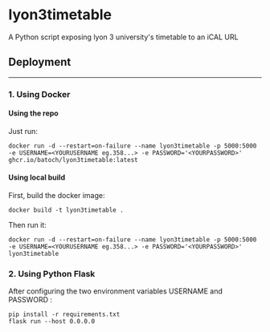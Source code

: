 # lyon3timetable

A Python script exposing lyon 3 university's timetable to an iCAL URL

## Deployment

-------------

### 1. Using Docker

#### Using the repo

Just run:

```console
docker run -d --restart=on-failure --name lyon3timetable -p 5000:5000 -e USERNAME=<YOURUSERNAME eg.358...> -e PASSWORD='<YOURPASSWORD>' ghcr.io/batoch/lyon3timetable:latest
```

#### Using local build
First, build the docker image:

```console
docker build -t lyon3timetable .
```

Then run it:

```console
docker run -d --restart=on-failure --name lyon3timetable -p 5000:5000 -e USERNAME=<YOURUSERNAME eg.358...> -e PASSWORD='<YOURPASSWORD>' lyon3timetable
```

### 2. Using Python Flask

After configuring the two environment variables USERNAME and PASSWORD :

```console
pip install -r requirements.txt
flask run --host 0.0.0.0
```

